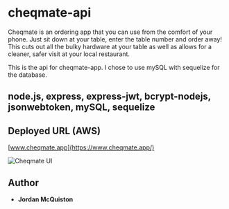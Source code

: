 # cheqmate-api

Cheqmate is an ordering app that you can use from the comfort of your phone. Just sit down at your table, enter the table number and order away! This cuts out all the bulky hardware at your table as well as allows for a cleaner, safer visit at your local restaurant.

This is the api for cheqmate-app. I chose to use mySQL with sequelize for the database.

## node.js, express, express-jwt, bcrypt-nodejs, jsonwebtoken, mySQL, sequelize


## Deployed URL (AWS)

[www.cheqmate.app](https://www.cheqmate.app/)

![Cheqmate UI](cheqmate.gif)


## Author

* **Jordan McQuiston** 